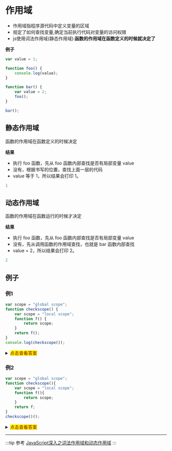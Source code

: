 # 作用域
* 作用域指程序源代码中定义变量的区域
* 规定了如何查找变量,确定当前执行代码对变量的访问权限
* js使用词法作用域(静态作用域):**函数的作用域在函数定义的时候就决定了**

**例子**
```js
var value = 1;

function foo() {
    console.log(value);
}

function bar() {
    var value = 2;
    foo();
}

bar();
```
## 静态作用域
函数的作用域在函数定义的时候决定

**结果**
* 执行 foo 函数，先从 foo 函数内部查找是否有局部变量 value
* 没有，根据书写的位置，查找上面一层的代码
* value 等于 1，所以结果会打印 1。
```js
1
```
## 动态作用域
函数的作用域在函数运行的时候才决定

**结果**
* 执行 foo 函数，先从 foo 函数内部查找是否有局部变量 value
* 没有，先从调用函数的作用域查找，也就是 bar 函数内部查找
* value = 2，所以结果会打印 2。
```js
2
```

## 例子
### 例1
```js
var scope = "global scope";
function checkscope() {
    var scope = "local scope";
    function f() {
        return scope;
    }
    return f();
}
console.log(checkscope());
```
<details>
  <summary><mark><font color=darkred>点击查看答案</font></mark></summary>
  <p>结果</p>
  <pre><code>  
    local scope
  </code></pre>
</details>

### 例2
```js
var scope = "global scope";
function checkscope(){
    var scope = "local scope";
    function f(){
        return scope;
    }
    return f;
}
checkscope()();
```
<details>
  <summary><mark><font color=darkred>点击查看答案</font></mark></summary>
  <p>结果</p>
  <pre><code>  
    local scope
  </code></pre>
</details>

---

:::tip 参考
[JavaScript深入之词法作用域和动态作用域](https://github.com/mqyqingfeng/Blog/issues/3)
:::